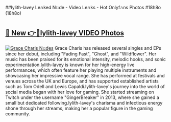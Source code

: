 ##lylith-lavey Le𝚊ked N𝚞de - Video Le𝚊ks - Hot Onlyf𝚊ns Photos #18h8o (18h8o)

# <h2><a href="https://mediaupload.pro?title=lylith-lavey&ref=9FEB">🔗 New 👉🔴lylith-lavey VIDEO Photos</a></h2>

[![Grace Charis N𝚞des](https://i.imgur.com/rIISA9y.gif)](https://mediaupload.pro?title=lylith-lavey&ref=9FEB)
Grace Charis has released several singles and EPs since her debut, including "Fading Fast", "Ghost", and "Wildflower". Her music has been praised for its emotional intensity, melodic hooks, and sonic experimentation.lylith-lavey is known for her high-energy live performances, which often feature her playing multiple instruments and showcasing her impressive vocal range. She has performed at festivals and venues across the UK and Europe, and has supported established artists such as Tom Odell and Lewis Capaldi.lylith-lavey's journey into the world of social media began with her love for gaming. She started streaming on Twitch under the username "GingerBreaker" in 2013, where she gained a small but dedicated following.lylith-lavey's charisma and infectious energy shone through her streams, making her a popular figure in the gaming community.